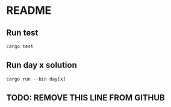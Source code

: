 # README

## Run test
```rust
cargo test
```

## Run day x solution
```rust
cargo run --bin day[x]
```

## TODO: REMOVE THIS LINE FROM GITHUB
